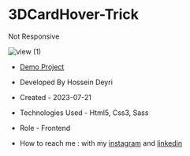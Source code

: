 # 3DCardHover-Trick
Not Responsive

![view (1)](https://github.com/hossein-deyri/3DCardHover-Trick/assets/136192436/9252c2fa-660f-4ff1-8843-fa52924756db)

- [Demo Project]( https://hossein-deyri.github.io/3DCardHover-Trick/)

- Developed By Hossein Deyri

- Created - 2023-07-21

- Technologies Used - Html5, Css3, Sass

- Role - Frontend

- How to reach me : with my [instagram](https://www.instagram.com/hossein.deyri_web) and [linkedin](https://www.linkedin.com/in/hossein-deyri)
